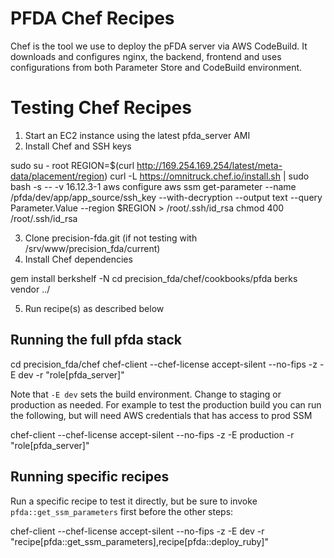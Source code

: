 # PFDA Chef Recipes

Chef is the tool we use to deploy the pFDA server via AWS CodeBuild.
It downloads and configures nginx, the backend, frontend and uses configurations from both Parameter Store and CodeBuild environment.

# Testing Chef Recipes

1. Start an EC2 instance using the latest pfda_server AMI
2. Install Chef and SSH keys

  sudo su - root
  REGION=$(curl http://169.254.169.254/latest/meta-data/placement/region)
  curl -L https://omnitruck.chef.io/install.sh | sudo bash -s -- -v 16.12.3-1
  aws configure
  aws ssm get-parameter --name /pfda/dev/app/app_source/ssh_key --with-decryption --output text --query Parameter.Value --region $REGION  > /root/.ssh/id_rsa
  chmod 400 /root/.ssh/id_rsa

3. Clone precision-fda.git (if not testing with /srv/www/precision_fda/current)
4. Install Chef dependencies

  gem install berkshelf -N
  cd precision_fda/chef/cookbooks/pfda
  berks vendor ../

5. Run recipe(s) as described below

## Running the full pfda stack

  cd precision_fda/chef
  chef-client --chef-license accept-silent --no-fips -z -E dev -r "role[pfda_server]"

Note that `-E dev` sets the build environment. Change to staging or production as needed. For example to test the production build
you can run the following, but will need AWS credentials that has access to prod SSM

  chef-client --chef-license accept-silent --no-fips -z -E production -r "role[pfda_server]"

## Running specific recipes

Run a specific recipe to test it directly, but be sure to invoke `pfda::get_ssm_parameters` first before the other steps:

  chef-client --chef-license accept-silent --no-fips -z -E dev -r "recipe[pfda::get_ssm_parameters],recipe[pfda::deploy_ruby]"
